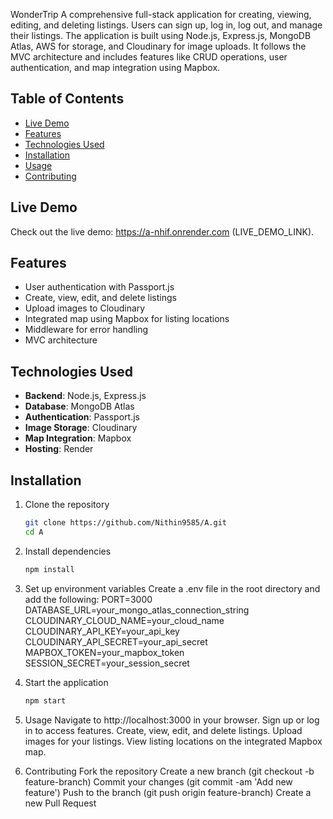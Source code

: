 WonderTrip
A comprehensive full-stack application for creating, viewing, editing, and deleting listings.
Users can sign up, log in, log out, and manage their listings.
The application is built using Node.js, Express.js, MongoDB Atlas, AWS for storage, and Cloudinary for image uploads. 
It follows the MVC architecture and includes features like CRUD operations, user authentication, and map integration using Mapbox.

## Table of Contents

- [Live Demo](#live-demo)
- [Features](#features)
- [Technologies Used](#technologies-used)
- [Installation](#installation)
- [Usage](#usage)
- [Contributing](#contributing)

## Live Demo

Check out the live demo: https://a-nhif.onrender.com (LIVE_DEMO_LINK).

## Features

- User authentication with Passport.js
- Create, view, edit, and delete listings
- Upload images to Cloudinary
- Integrated map using Mapbox for listing locations
- Middleware for error handling
- MVC architecture

## Technologies Used

- **Backend**: Node.js, Express.js
- **Database**: MongoDB Atlas
- **Authentication**: Passport.js
- **Image Storage**: Cloudinary
- **Map Integration**: Mapbox
- **Hosting**: Render

## Installation

1. Clone the repository
   ```bash
   git clone https://github.com/Nithin9585/A.git
   cd A
2. Install dependencies
    ```bash
   npm install

4. Set up environment variables
Create a .env file in the root directory and add the following:
PORT=3000
DATABASE_URL=your_mongo_atlas_connection_string
CLOUDINARY_CLOUD_NAME=your_cloud_name
CLOUDINARY_API_KEY=your_api_key
CLOUDINARY_API_SECRET=your_api_secret
MAPBOX_TOKEN=your_mapbox_token
SESSION_SECRET=your_session_secret

5. Start the application
    ```bash
   npm start
6. Usage
Navigate to http://localhost:3000 in your browser.
Sign up or log in to access features.
Create, view, edit, and delete listings.
Upload images for your listings.
View listing locations on the integrated Mapbox map.

7. Contributing
Fork the repository
Create a new branch (git checkout -b feature-branch)
Commit your changes (git commit -am 'Add new feature')
Push to the branch (git push origin feature-branch)
Create a new Pull Request



